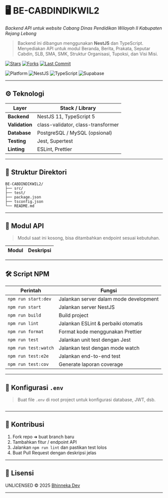 # 🖥️ BE-CABDINDIKWIL2

_Backend API untuk website Cabang Dinas Pendidikan Wilayah II Kabupaten Rejang Lebong_

> Backend ini dibangun menggunakan **NestJS** dan TypeScript. Menyediakan API untuk modul Beranda, Berita, Prakata, Seputar Cabdin, SLB, SMA, SMK, Struktur Organisasi, Tupoksi, dan Visi Misi.

[![Stars](https://img.shields.io/github/stars/BhinnekaDev/BE-CABDINDIKWIL2?style=flat-square)](https://github.com/BhinnekaDev/BE-CABDINDIKWIL2/stargazers)
[![Forks](https://img.shields.io/github/forks/BhinnekaDev/BE-CABDINDIKWIL2?style=flat-square)](https://github.com/BhinnekaDev/BE-CABDINDIKWIL2/network)
[![Last Commit](https://img.shields.io/github/last-commit/BhinnekaDev/BE-CABDINDIKWIL2?style=flat-square)](https://github.com/BhinnekaDev/BE-CABDINDIKWIL2/commits/master)

![Platform](https://img.shields.io/badge/platform-API-blue?style=flat-square)
![NestJS](https://img.shields.io/badge/NestJS-9-red?logo=nestjs\&style=flat-square)
![TypeScript](https://img.shields.io/badge/TypeScript-4.x-3178C6?logo=typescript\&logoColor=white\&style=flat-square)
![Supabase](https://img.shields.io/badge/Supabase-PostgreSQL-3FCF8E?logo=supabase\&style=flat-square)

---

## ⚙️ Teknologi

| Layer          | Stack / Library                    |
| -------------- | ---------------------------------- |
| **Backend**    | NestJS 11, TypeScript 5            |
| **Validation** | class-validator, class-transformer |
| **Database**   | PostgreSQL / MySQL (opsional)      |
| **Testing**    | Jest, Supertest                    |
| **Linting**    | ESLint, Prettier                   |

---

## 📁 Struktur Direktori

```
BE-CABDINDIKWIL2/
├── src/
├── test/
├── package.json
├── tsconfig.json
└── README.md
```

---

## 🚀 Modul API

> Modul saat ini kosong, bisa ditambahkan endpoint sesuai kebutuhan.

| Modul | Deskripsi |
| ----- | --------- |

---

## 🛠️ Script NPM

| Perintah             | Fungsi                                 |
| -------------------- | -------------------------------------- |
| `npm run start:dev`  | Jalankan server dalam mode development |
| `npm run start`      | Jalankan server NestJS                 |
| `npm run build`      | Build project                          |
| `npm run lint`       | Jalankan ESLint & perbaiki otomatis    |
| `npm run format`     | Format kode menggunakan Prettier       |
| `npm run test`       | Jalankan unit test dengan Jest         |
| `npm run test:watch` | Jalankan test dengan mode watch        |
| `npm run test:e2e`   | Jalankan end-to-end test               |
| `npm run test:cov`   | Generate laporan coverage              |

---

## 🔌 Konfigurasi `.env`

> Buat file `.env` di root project untuk konfigurasi database, JWT, dsb.

```env

```

---

## 🤝 Kontribusi

1. Fork repo ➜ buat branch baru
2. Tambahkan fitur / endpoint API
3. Jalankan `npm run lint` dan pastikan test lolos
4. Buat Pull Request dengan deskripsi jelas

---

## 📜 Lisensi

UNLICENSED © 2025 [Bhinneka Dev](https://github.com/BhinnekaDev)

---
